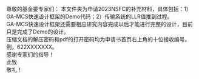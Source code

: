 尊敬的基金委专家们：
    本文件夹为申请2023NSFC的补充材料，具体包括：1）GA-MCS快速设计框架的Demo代码；2）传输系统的LLR值推到过程。  
    GA-MCS快速设计框架还需要相应研究内容完成以后才能进行完整的设计，目前只是完成了Demo的设计。  
    压缩文档的解压密码和pdf的打开密码均为申请书首页右上角的十位接收编号。例，622XXXXXXX。  
    感谢专家们的指导！  
    此致  
 敬礼！
